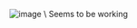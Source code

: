 ![image](https://github.com/user-attachments/assets/3aab78e5-f9de-4882-9692-4384852f2379) \\
Seems to be working
